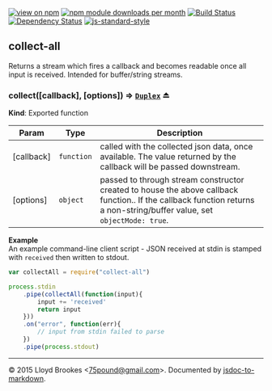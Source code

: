 [![view on npm](http://img.shields.io/npm/v/collect-all.svg)](https://www.npmjs.org/package/collect-all)
[![npm module downloads per month](http://img.shields.io/npm/dm/collect-all.svg)](https://www.npmjs.org/package/collect-all)
[![Build Status](https://travis-ci.org/75lb/collect-all.svg?branch=master)](https://travis-ci.org/75lb/collect-all)
[![Dependency Status](https://david-dm.org/75lb/collect-all.svg)](https://david-dm.org/75lb/collect-all)
[![js-standard-style](https://img.shields.io/badge/code%20style-standard-brightgreen.svg)](https://github.com/feross/standard)

<a name="module_collect-all"></a>
## collect-all
Returns a stream which fires a callback and becomes readable once all input is received. Intended for buffer/string streams.

<a name="exp_module_collect-all--collect"></a>
### collect([callback], [options]) ⇒ <code>[Duplex](https://nodejs.org/api/stream.html#stream_class_stream_duplex)</code> ⏏
**Kind**: Exported function  

| Param | Type | Description |
| --- | --- | --- |
| [callback] | <code>function</code> | called with the collected json data, once available. The value returned by the callback will be passed downstream. |
| [options] | <code>object</code> | passed to through stream constructor created to house the above callback function.. If the callback function returns a non-string/buffer value, set `objectMode: true`. |

**Example**  
An example command-line client script - JSON received at stdin is stamped with `received` then written to  stdout.
```js
var collectAll = require("collect-all")

process.stdin
    .pipe(collectAll(function(input){
        input += 'received'
        return input
    }))
    .on("error", function(err){
        // input from stdin failed to parse
    })
    .pipe(process.stdout)
```

* * *

&copy; 2015 Lloyd Brookes \<75pound@gmail.com\>. Documented by [jsdoc-to-markdown](https://github.com/jsdoc2md/jsdoc-to-markdown).

